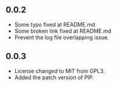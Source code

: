 ## 0.0.2
- Some typo fixed at README.md
- Some broken link fixed at README.md
- Prevent the log file overlapping issue.

## 0.0.3
- License changed to MIT from GPL3.
- Added the patch version of PIP.